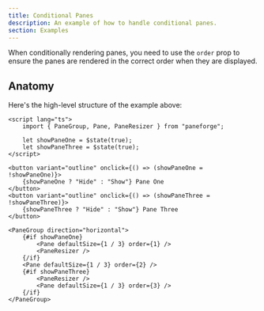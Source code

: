 ```yaml
---
title: Conditional Panes
description: An example of how to handle conditional panes.
section: Examples
---
```


<script>
	import { ConditionalDemo } from '$lib/components/demos'
	import ViewExampleCode from '$lib/components/view-example-code.svelte'
</script>

When conditionally rendering panes, you need to use the `order` prop to ensure the panes are rendered in the correct order when they are displayed.

<div class="flex flex-col gap-4">
	<ConditionalDemo />
</div>

<ViewExampleCode href="https://github.com/svecosystem/paneforge/blob/main/sites/docs/src/lib/components/demos/conditional-demo.svelte" />

## Anatomy

Here's the high-level structure of the example above:

```svelte
<script lang="ts">
	import { PaneGroup, Pane, PaneResizer } from "paneforge";

	let showPaneOne = $state(true);
	let showPaneThree = $state(true);
</script>

<button variant="outline" onclick={() => (showPaneOne = !showPaneOne)}>
	{showPaneOne ? "Hide" : "Show"} Pane One
</button>
<button variant="outline" onclick={() => (showPaneThree = !showPaneThree)}>
	{showPaneThree ? "Hide" : "Show"} Pane Three
</button>

<PaneGroup direction="horizontal">
	{#if showPaneOne}
		<Pane defaultSize={1 / 3} order={1} />
		<PaneResizer />
	{/if}
	<Pane defaultSize={1 / 3} order={2} />
	{#if showPaneThree}
		<PaneResizer />
		<Pane defaultSize={1 / 3} order={3} />
	{/if}
</PaneGroup>
```

